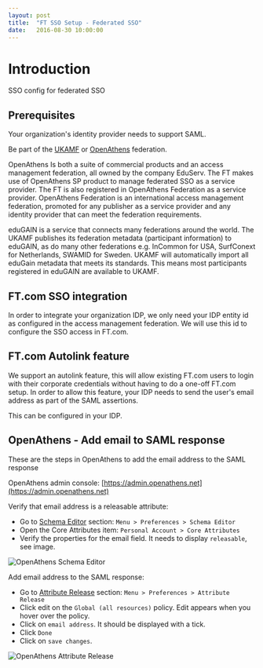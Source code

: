 ```yaml
---
layout: post
title:  "FT SSO Setup - Federated SSO"
date:   2016-08-30 10:00:00
---
```


# Introduction
SSO config for federated SSO

## Prerequisites
Your organization's identity provider needs to support SAML.

Be part of the [UKAMF](https://www.ukfederation.org.uk/) or [OpenAthens](http://www.openathens.net/) federation.

OpenAthens Is both a suite of commercial products and an access management federation, all owned by the company EduServ. The FT makes use of OpenAthens SP product to manage federated SSO as a service provider. The FT is also registered in OpenAthens Federation as a service provider. OpenAthens Federation is an international access management federation, promoted for any publisher as a service provider and any identity provider that can meet the federation requirements.

eduGAIN is a service that connects many federations around the world.  The UKAMF publishes its federation metadata (participant information) to eduGAIN, as do many other federations e.g. InCommon for USA, SurfConext for Netherlands, SWAMID for Sweden.  UKAMF will automatically import all eduGain metadata that meets its standards. This means most participants registered in eduGAIN are available to UKAMF.

## FT.com SSO integration
In order to integrate your organization IDP, we only need your IDP entity id as configured in the access management federation.
We will use this id to configure the SSO access in FT.com.

## FT.com Autolink feature
We support an autolink feature, this will allow existing FT.com users to login with their corporate credentials without having to do a one-off FT.com setup.
In order to allow this feature, your IDP needs to send the user's email address as part of the SAML assertions.

This can be configured in your IDP.



## OpenAthens - Add email to SAML response
These are the steps in OpenAthens to add the email address to the SAML response

OpenAthens admin console: [https://admin.openathens.net](https://admin.openathens.net)

Verify that email address is a releasable attribute:

* Go to [Schema Editor](https://admin.openathens.net/#SchemaEditor) section: `Menu > Preferences > Schema Editor`
* Open the Core Attributes item: `Personal Account > Core Attributes`
* Verify the properties for the email field. It needs to display `releasable`, see image.

![OpenAthens Schema Editor](/sso-support/assets/images/openathens-schema-editor.png)

Add email address to the SAML response:

* Go to [Attribute Release](https://admin.openathens.net/#ReleasePolicies) section: `Menu > Preferences > Attribute Release`
* Click edit on the `Global (all resources)` policy. Edit appears when you hover over the policy.
* Click on `email address`. It should be displayed with a tick.
* Click `Done`
* Click on `save changes`.

![OpenAthens Attribute Release](/sso-support/assets/images/openathens-release-attributes.png)
